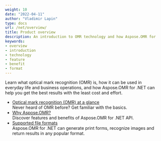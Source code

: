 ```yaml
---
weight: 10
date: "2022-04-11"
author: "Vladimir Lapin"
type: docs
url: /net/overview/
title: Product overview
description: An introduction to OMR technology and how Aspose.OMR for .NET  can help you use it for your day-to-day business needs.
keywords:
- overview
- introduction
- technology
- feature
- benefit
- format
---
```


Learn what optical mark recognition (OMR) is, how it can be used in everyday life and business operations, and how Aspose.OMR for .NET can help you get the best results with the least cost and effort.

- [Optical mark recognition (OMR) at a glance](/omr/net/omr-technology/)  
  Never heard of OMR before? Get familiar with the basics.
- [Why Aspose.OMR?](/omr/net/features-benefits/)  
  Discover features and benefits of Aspose.OMR for .NET API.
- [Supported file formats](/omr/net/supported-file-formats/)  
  Aspose.OMR for .NET can generate print forms, recognize images and return results in any popular format.
